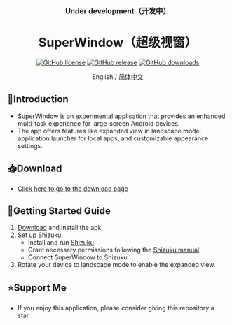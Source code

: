 <div align="center">

<h3 align="center">Under development（开发中）</h3>

<h1 align="center">SuperWindow（超级视窗）</h1>

[![GitHub license][license-shield]][license-url]
[![GitHub release][releases-shield]][releases-url]
[![GitHub downloads][downloads-shield]][downloads-url]

English / [简体中文](./README_CN.md)

</div>

## 👋Introduction
- SuperWindow is an experimental application that provides an enhanced multi-task experience for large-screen Android devices.
- The app offers features like expanded view in landscape mode, application launcher for local apps, and customizable appearance settings.

## 📥Download
- [Click here to go to the download page][downloads-url]

## 🚀Getting Started Guide

1. [Download][downloads-url] and install the apk.
2. Set up Shizuku:
   - Install and run [Shizuku](https://shizuku.rikka.app/download/)
   - Grant necessary permissions following the [Shizuku manual](https://shizuku.rikka.app/guide/setup/)
   - Connect SuperWindow to Shizuku
3. Rotate your device to landscape mode to enable the expanded view.

## ⭐Support Me
- If you enjoy this application, please consider giving this repository a star.

<!-- links -->
[your-project-path]:eiyooooo/SuperWindow
[license-shield]: https://img.shields.io/github/license/eiyooooo/SuperWindow.svg
[license-url]: https://github.com/eiyooooo/SuperWindow/blob/main/LICENSE
[releases-shield]: https://img.shields.io/github/release/eiyooooo/SuperWindow.svg
[releases-url]: https://github.com/eiyooooo/SuperWindow/releases
[downloads-shield]: https://img.shields.io/github/downloads/eiyooooo/SuperWindow/total.svg
[downloads-url]: https://github.com/eiyooooo/SuperWindow/releases